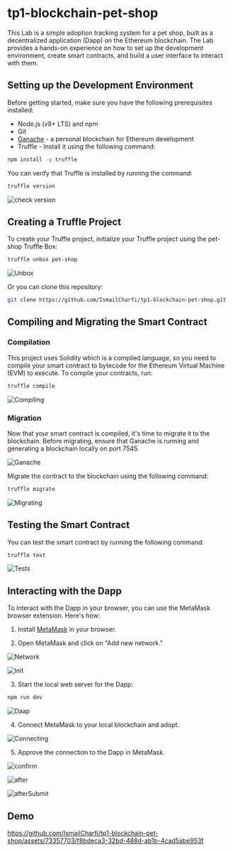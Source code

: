 # tp1-blockchain-pet-shop

This Lab is a simple adoption tracking system for a pet shop, built as a decentralized application (Dapp) on the Ethereum blockchain. The Lab provides a hands-on experience on how to set up the development environment, create smart contracts, and build a user interface to interact with them.

## Setting up the Development Environment

Before getting started, make sure you have the following prerequisites installed:

- Node.js (v8+ LTS) and npm
- Git
- [Ganache](https://trufflesuite.com/ganache) - a personal blockchain for Ethereum development
- Truffle - Install it using the following command:

```bash
npm install -g truffle
```

You can verify that Truffle is installed by running the command:

```bash
truffle version
```
![check version](./img/version.png)

## Creating a Truffle Project

To create your Truffle project, initialize your Truffle project using the pet-shop Truffle Box:

```bash
truffle unbox pet-shop
```

![Unbox](./img/unbox.png)

Or you can clone this repository:

```bash
git clone https://github.com/IsmailCharfi/tp1-blockchain-pet-shop.git
```

## Compiling and Migrating the Smart Contract

### Compilation

This project uses Solidity which is a compiled language, so you need to compile your smart contract to bytecode for the Ethereum Virtual Machine (EVM) to execute. To compile your contracts, run:

```bash
truffle compile
```

![Compiling](./img/compile.png)


### Migration

Now that your smart contract is compiled, it's time to migrate it to the blockchain. Before migrating, ensure that Ganache is running and generating a blockchain locally on port 7545.

![Ganache](./img/ganache.png)


Migrate the contract to the blockchain using the following command:

```bash
truffle migrate
```
![Migrating](./img/migrate.png)

## Testing the Smart Contract

You can test the smart contract by running the following command:

```bash
truffle test
```

![Tests](./img/tests.png)


## Interacting with the Dapp

To interact with the Dapp in your browser, you can use the MetaMask browser extension. Here's how:

1. Install [MetaMask](https://metamask.io/) in your browser.

2. Open MetaMask and click on "Add new network."

![Network](./img/network.png)

![Init](./img/init.png)

3. Start the local web server for the Dapp:

```bash
npm run dev
```

![Daap](./img/daap.png)


4. Connect MetaMask to your local blockchain and adopt.

![Connecting](./img/connecting.png)

5. Approve the connection to the Dapp in MetaMask.

![confirm](./img/confirm.png)

![after](./img/after.png)

![afterSubmit](./img/afterSubmit.png)

## Demo



https://github.com/IsmailCharfi/tp1-blockchain-pet-shop/assets/73357703/f8bdeca3-32bd-488d-ab1b-4cad5abe953f

